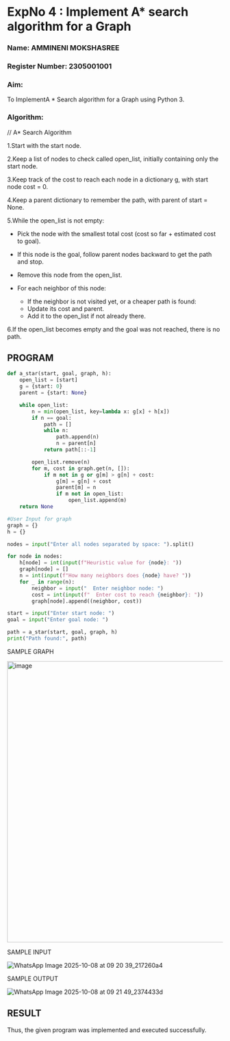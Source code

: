 <h1>ExpNo 4 : Implement A* search algorithm for a Graph</h1> 
<h3>Name: AMMINENI MOKSHASREE     </h3>
<h3>Register Number: 2305001001         </h3>
<H3>Aim:</H3>
<p>To ImplementA * Search algorithm for a Graph using Python 3.</p>
<H3>Algorithm:</H3>


// A* Search Algorithm

1.Start with the start node.

2.Keep a list of nodes to check called open_list, initially containing only the start node.

3.Keep track of the cost to reach each node in a dictionary g, with start node cost = 0.

4.Keep a parent dictionary to remember the path, with parent of start = None.

5.While the open_list is not empty:

- Pick the node with the smallest total cost (cost so far + estimated cost to goal).
  
- If this node is the goal, follow parent nodes backward to get the path and stop.

- Remove this node from the open_list.
  
- For each neighbor of this node:
  - If the neighbor is not visited yet, or a cheaper path is found:
  - Update its cost and parent.
  - Add it to the open_list if not already there.
    
6.If the open_list becomes empty and the goal was not reached, there is no path.
## PROGRAM
```python
def a_star(start, goal, graph, h):
    open_list = [start]
    g = {start: 0}
    parent = {start: None}

    while open_list:
        n = min(open_list, key=lambda x: g[x] + h[x])
        if n == goal:
            path = []
            while n:
                path.append(n)
                n = parent[n]
            return path[::-1]

        open_list.remove(n)
        for m, cost in graph.get(n, []):
            if m not in g or g[m] > g[n] + cost:
                g[m] = g[n] + cost
                parent[m] = n
                if m not in open_list:
                    open_list.append(m)
    return None

#User Input for graph
graph = {}
h = {}

nodes = input("Enter all nodes separated by space: ").split()

for node in nodes:
    h[node] = int(input(f"Heuristic value for {node}: "))
    graph[node] = []
    n = int(input(f"How many neighbors does {node} have? "))
    for _ in range(n):
        neighbor = input("  Enter neighbor node: ")
        cost = int(input(f"  Enter cost to reach {neighbor}: "))
        graph[node].append((neighbor, cost))

start = input("Enter start node: ")
goal = input("Enter goal node: ")

path = a_star(start, goal, graph, h)
print("Path found:", path)
```

SAMPLE GRAPH 

<img width="1029" height="657" alt="image" src="https://github.com/user-attachments/assets/b473435f-d36f-4312-ae83-f9d202384fa4" />


SAMPLE INPUT

![WhatsApp Image 2025-10-08 at 09 20 39_217260a4](https://github.com/user-attachments/assets/28c6e567-ddae-4352-ba2d-2b36293aab05)


SAMPLE OUTPUT

![WhatsApp Image 2025-10-08 at 09 21 49_2374433d](https://github.com/user-attachments/assets/dc7ef860-1db2-4c34-95e6-16ec6e8c3327)

## RESULT
Thus, the given program was implemented and executed successfully.
